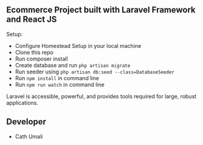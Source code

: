 ## Ecommerce Project built with Laravel Framework and React JS

Setup:

- Configure Homestead Setup in your local machine
- Clone this repo
- Run composer install
- Create database and run `php artisan migrate`
- Run seeder using `php artisan db:seed --class=DatabaseSeeder`
- Run `npm install` in command line
- Run `npm run watch` in command line

Laravel is accessible, powerful, and provides tools required for large, robust applications.

## Developer

- Cath Umali
